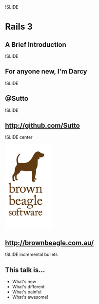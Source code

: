 !SLIDE

# Rails 3 #
## A Brief Introduction ##

!SLIDE

## For anyone new, I'm Darcy ##

!SLIDE

## @Sutto ##

!SLIDE

## http://github.com/Sutto ##

!SLIDE center

![Holy Crap, a Beagle!](bb-logo.gif)

## http://brownbeagle.com.au/ ##

!SLIDE incremental bullets

## This talk is... ##

* What's new
* What's different
* What's painful
* What's awesome!